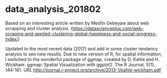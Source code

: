 # data_analysis_201802

Based on an interesting article written by Mesfin Gebeyaw about web scrapping and cluster analysis.
(https://datascienceplus.com/web-scraping-and-applied-clustering-global-happiness-and-social-progress-index/)

Updated to the most recent data (2017) and add in some cluster tendency analysis to see new results.
Due to new version of R, for spatial information, I switched to the wonderful package of ggmap, created by D. Kahle and H. Wickham. 
ggmap: Spatial Visualization with ggplot2. The R Journal, 5(1), 144-161. URL http://journal.r-project.org/archive/2013-1/kahle-wickham.pdf
